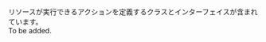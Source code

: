 <Namespace Name="Microsoft.Azure.Management.ResourceManager.Fluent.Core.ResourceActions">
  <Docs>
    <summary>リソースが実行できるアクションを定義するクラスとインターフェイスが含まれています。</summary> 
    <remarks>To be added.</remarks>
  </Docs>
</Namespace>
